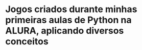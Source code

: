 <h1>Jogos criados durante minhas primeiras aulas de Python na ALURA, aplicando diversos conceitos</h1>
